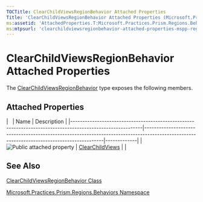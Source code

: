 ```yaml
---
TOCTitle: ClearChildViewsRegionBehavior Attached Properties
Title: 'ClearChildViewsRegionBehavior Attached Properties (Microsoft.Practices.Prism.Regions.Behaviors)'
ms:assetid: 'AttachedProperties.T:Microsoft.Practices.Prism.Regions.Behaviors.ClearChildViewsRegionBehavior'
ms:mtpsurl: 'clearchildviewsregionbehavior-attached-properties-mspp-regions-behaviors.md'
---
```


# ClearChildViewsRegionBehavior Attached Properties

The [ClearChildViewsRegionBehavior](https://msdn.microsoft.com/library/microsoft.practices.prism.regions.behaviors.clearchildviewsregionbehavior) type exposes the following members.

## Attached Properties

<span id="attachedPropertyTableToggle"></span>
|                                                                                                           | Name                                                                                                                                      | Description |
|-----------------------------------------------------------------------------------------------------------|-------------------------------------------------------------------------------------------------------------------------------------------|-------------|
| ![](https://msdn.microsoft.com/en-us/Dn736301.pubproperty(en-us,PandP.50).gif "Public attached property") | [ClearChildViews](https://msdn.microsoft.com/library/microsoft.practices.prism.regions.behaviors.clearchildviewsregionbehavior.clearchildviews) |             |

## See Also
[ClearChildViewsRegionBehavior Class](https://msdn.microsoft.com/library/microsoft.practices.prism.regions.behaviors.clearchildviewsregionbehavior)

[Microsoft.Practices.Prism.Regions.Behaviors Namespace](https://msdn.microsoft.com/library/microsoft.practices.prism.regions.behaviors)
